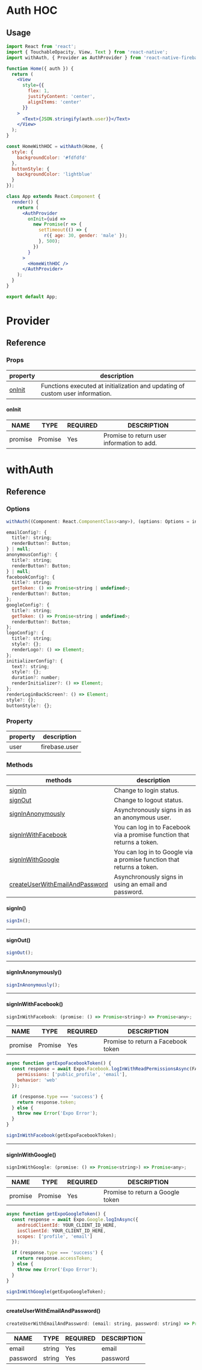 # Auth HOC

## Usage

```jsx
import React from 'react';
import { TouchableOpacity, View, Text } from 'react-native';
import withAuth, { Provider as AuthProvider } from 'react-native-firebase-auth-hoc';

function Home({ auth }) {
  return (
    <View
      style={{
        flex: 1,
        justifyContent: 'center',
        alignItems: 'center'
      }}
    >
      <Text>{JSON.stringify(auth.user)}</Text>
    </View>
  );
}

const HomeWithHOC = withAuth(Home, {
  style: {
    backgroundColor: '#fdfdfd'
  },
  buttonStyle: {
    backgroundColor: 'lightblue'
  }
});

class App extends React.Component {
  render() {
    return (
      <AuthProvider
        onInit={uid =>
          new Promise(r => {
            setTimeout(() => {
              r({ age: 30, gender: 'male' });
            }, 500);
          })
        }
      >
        <HomeWithHOC />
      </AuthProvider>
    );
  }
}

export default App;
```

# Provider

## Reference

### Props

| property          | description                                                                   |
| ----------------- | ----------------------------------------------------------------------------- |
| [onInit](#oninit) | Functions executed at initialization and updating of custom user information. |

#### onInit

| NAME    | TYPE    | REQUIRED | DESCRIPTION                                |
| ------- | ------- | -------- | ------------------------------------------ |
| promise | Promise | Yes      | Promise to return user information to add. |

# withAuth

## Reference

### Options

```javascript
withAuth((Component: React.ComponentClass<any>), (options: Options = initialOptions));
```

```javascript
emailConfig?: {
  title?: string;
  renderButton?: Button;
} | null;
anonymousConfig?: {
  title?: string;
  renderButton?: Button;
} | null;
facebookConfig?: {
  title?: string;
  getToken: () => Promise<string | undefined>;
  renderButton?: Button;
};
googleConfig?: {
  title?: string;
  getToken: () => Promise<string | undefined>;
  renderButton?: Button;
};
logoConfig?: {
  title?: string;
  style?: {};
  renderLogo?: () => Element;
};
initializerConfig?: {
  text?: string;
  style?: {};
  duration?: number;
  renderInitializer?: () => Element;
};
renderLoginBackScreen?: () => Element;
style?: {};
buttonStyle?: {};
```

### Property

| property | description   |
| -------- | ------------- |
| user     | firebase.user |

### Methods

| methods                                                           | description                                                             |
| ----------------------------------------------------------------- | ----------------------------------------------------------------------- |
| [signIn](#signin)                                                 | Change to login status.                                                 |
| [signOut](#signout)                                               | Change to logout status.                                                |
| [signInAnonymously](#signinanonymously)                           | Asynchronously signs in as an anonymous user.                           |
| [signInWithFacebook](#signinwithfacebook)                         | You can log in to Facebook via a promise function that returns a token. |
| [signInWithGoogle](#signinwithgoogle)                             | You can log in to Google via a promise function that returns a token.   |
| [createUserWithEmailAndPassword](#createuserwithemailandpassword) | Asynchronously signs in using an email and password.                    |

#### signIn()

```javascript
signIn();
```

---

#### signOut()

```javascript
signOut();
```

---

#### signInAnonymously()

```javascript
signInAnonymously();
```

---

#### signInWithFacebook()

```javascript
signInWithFacebook: (promise: () => Promise<string>) => Promise<any>;
```

| NAME    | TYPE    | REQUIRED | DESCRIPTION                        |
| ------- | ------- | -------- | ---------------------------------- |
| promise | Promise | Yes      | Promise to return a Facebook token |

```javascript
async function getExpoFacebookToken() {
  const response = await Expo.Facebook.logInWithReadPermissionsAsync(FACEBOOK_APP_ID, {
    permissions: ['public_profile', 'email'],
    behavior: 'web'
  });

  if (response.type === 'success') {
    return response.token;
  } else {
    throw new Error('Expo Error');
  }
}

signInWithFacebook(getExpoFacebookToken);
```

---

#### signInWithGoogle()

```javascript
signInWithGoogle: (promise: () => Promise<string>) => Promise<any>;
```

| NAME    | TYPE    | REQUIRED | DESCRIPTION                      |
| ------- | ------- | -------- | -------------------------------- |
| promise | Promise | Yes      | Promise to return a Google token |

```javascript
async function getExpoGoogleToken() {
  const response = await Expo.Google.logInAsync({
    androidClientId: YOUR_CLIENT_ID_HERE,
    iosClientId: YOUR_CLIENT_ID_HERE,
    scopes: ['profile', 'email']
  });

  if (response.type === 'success') {
    return response.accessToken;
  } else {
    throw new Error('Expo Error');
  }
}

signInWithGoogle(getExpoGoogleToken);
```

---

#### createUserWithEmailAndPassword()

```javascript
createUserWithEmailAndPassword: (email: string, password: string) => Promise<any>;
```

| NAME     | TYPE   | REQUIRED | DESCRIPTION |
| -------- | ------ | -------- | ----------- |
| email    | string | Yes      | email       |
| password | string | Yes      | password    |
